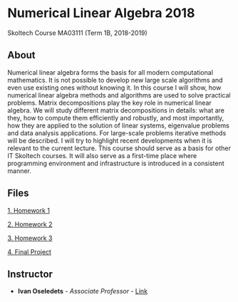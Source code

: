 # Numerical Linear Algebra 2018
Skoltech Course
MA03111 (Term 1B, 2018-2019)

## About
Numerical linear algebra forms the basis for all modern computational mathematics. It is not possible to develop new large scale algorithms and even use existing ones without knowing it. In this course I will show, how numerical linear algebra methods and algorithms are used to solve practical problems. Matrix decompositions play the key role in numerical linear algebra. We will study different matrix decompositions in details: what are they, how to compute them efficiently and robustly, and most importantly, how they are applied to the solution of linear systems, eigenvalue problems and data analysis applications. For large-scale problems iterative methods will be described. I will try to highlight recent developments when it is relevant to the current lecture. This course should serve as a basis for other IT Skoltech courses. It will also serve as a first-time place where programming environment and infrastructure is introduced in a consistent manner.


## Files
[1. Homework 1](https://github.com/dzisandy/NLA/blob/master/dzis_andrei_1.ipynb)

[2. Homework 2](https://github.com/dzisandy/NLA/blob/master/dzis_andrei_2.ipynb)

[3. Homework 3](https://github.com/dzisandy/NLA/blob/master/dzis_andrei_3.ipynb)

[4. Final Project](https://github.com/dzisandy/nla-project)

## Instructor
* **Ivan Oseledets** - *Associate Professor* - [Link](https://faculty.skoltech.ru/people/ivanoseledets)

